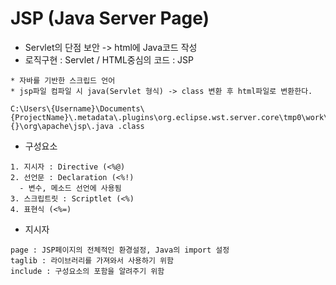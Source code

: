 # JSP (Java Server Page)
* Servlet의 단점 보안 -> html에 Java코드 작성
* 로직구현 : Servlet / HTML중심의 코드 : JSP
```
* 자바를 기반한 스크립드 언어
* jsp파일 컴파일 시 java(Servlet 형식) -> class 변환 후 html파일로 변환한다.
```
```
C:\Users\{Username}\Documents\{ProjectName}\.metadata\.plugins\org.eclipse.wst.server.core\tmp0\work\Catalina\localhost\{}\org\apache\jsp\.java .class
```
* 구성요소
```
1. 지시자 : Directive (<%@)
2. 선언문 : Declaration (<%!)
  - 변수, 메소드 선언에 사용됨
3. 스크립트릿 : Scriptlet (<%)
4. 표현식 (<%=)
```

* 지시자
```
page : JSP페이지의 전체적인 환경설정, Java의 import 설정
taglib : 라이브러리를 가져와서 사용하기 위함
include : 구성요소의 포함을 알려주기 위함
```
